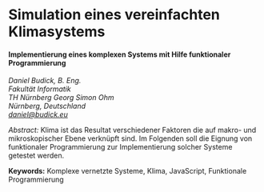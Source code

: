 Simulation eines vereinfachten Klimasystems
=======

#### Implementierung eines komplexen Systems mit Hilfe funktionaler Programmierung

*Daniel Budick, B. Eng.<br/>
Fakultät Informatik<br/>
TH Nürnberg Georg Simon Ohm<br/>
Nürnberg, Deutschland<br/>
daniel@budick.eu*<br/>

*Abstract:* Klima ist das Resultat verschiedener Faktoren die auf makro- und mikroskopischer Ebene verknüpft sind. Im Folgenden soll die Eignung von funktionaler Programmierung zur Implementierung solcher Systeme getestet werden.

**Keywords:** Komplexe vernetzte Systeme, Klima, JavaScript, Funktionale Programmierung

